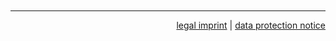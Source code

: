 <div style="text-align: right; margin-top: 3em;">
<hr/>
<p>
<a href="http://www.mpi-sws.org/imprint">legal imprint</a>
 | <a href="http://www.mpi-sws.org/dataprotection">data protection notice</a>
</p>
</div>

    
</div>


